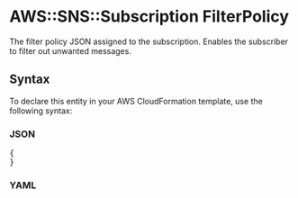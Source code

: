 # AWS::SNS::Subscription FilterPolicy

The filter policy JSON assigned to the subscription. Enables the subscriber to filter out unwanted messages.

## Syntax

To declare this entity in your AWS CloudFormation template, use the following syntax:

### JSON

<pre>
{
}
</pre>

### YAML

<pre>
</pre>
